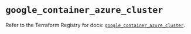 # `google_container_azure_cluster`

Refer to the Terraform Registry for docs: [`google_container_azure_cluster`](https://registry.terraform.io/providers/hashicorp/google/5.30.0/docs/resources/container_azure_cluster).
